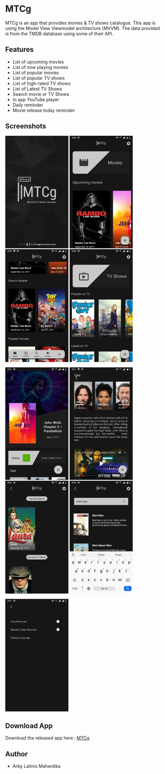 # MTCg

MTCg is an app that provides movies & TV shows catalogue. This app is using the Model View Viewmodel architecture (MVVM). The data provided is from the TMDB database using some of their API.

## Features

* List of upcoming movies
* List of now playing movies
* List of popular movies
* List of popular TV shows
* List of high-rated TV shows
* List of Latest TV Shows
* Search movie or TV Shows
* In app YouTube player
* Daily reminder
* Movie release today reminder

## Screenshots

<img src = "https://github.com/WhiteHoot/MTCg/blob/master/MTCg%20Screenshots/1.jpeg" width ="200" /> <img src = "https://github.com/WhiteHoot/MTCg/blob/master/MTCg%20Screenshots/2.jpeg" width ="200" /> <img src = "https://github.com/WhiteHoot/MTCg/blob/master/MTCg%20Screenshots/3.jpeg" width ="200" /> <img src = "https://github.com/WhiteHoot/MTCg/blob/master/MTCg%20Screenshots/4.jpeg" width ="200" /> <br/>

<img src = "https://github.com/WhiteHoot/MTCg/blob/master/MTCg%20Screenshots/5.jpeg" width ="200" /> <img src = "https://github.com/WhiteHoot/MTCg/blob/master/MTCg%20Screenshots/6.jpeg" width ="200" /> <img src = "https://github.com/WhiteHoot/MTCg/blob/master/MTCg%20Screenshots/7.jpeg" width ="200" /> <img src = "https://github.com/WhiteHoot/MTCg/blob/master/MTCg%20Screenshots/8.jpeg" width ="200" /> <br/>

<img src = "https://github.com/WhiteHoot/MTCg/blob/master/MTCg%20Screenshots/9.jpeg" width ="200" />

## Download App

Download the released app here : [MTCg](https://drive.google.com/open?id=1c4cPMCOsrPgpddWgrekvuOzz0JwGeUmK)


## Author

* Arby Laitnis Mahardika
